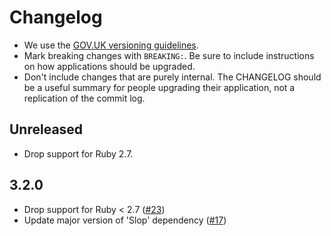 # Changelog

- We use the [GOV.UK versioning guidelines](https://docs.publishing.service.gov.uk/manual/publishing-a-ruby-gem.html#versioning).
- Mark breaking changes with `BREAKING:`. Be sure to include instructions on how applications should be upgraded.
- Don't include changes that are purely internal. The CHANGELOG should be a
  useful summary for people upgrading their application, not a replication
  of the commit log.

## Unreleased

* Drop support for Ruby 2.7.

## 3.2.0

- Drop support for Ruby < 2.7 ([#23](https://github.com/alphagov/govuk_seed_crawler/pull/23))
- Update major version of 'Slop' dependency ([#17](https://github.com/alphagov/govuk_seed_crawler/pull/17))
